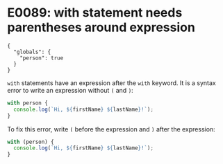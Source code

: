 # E0089: with statement needs parentheses around expression

```config-for-examples
{
  "globals": {
    "person": true
  }
}
```

`with` statements have an expression after the `with` keyword. It is a syntax
error to write an expression without `(` and `)`:

```javascript
with person {
  console.log(`Hi, ${firstName} ${lastName}!`);
}
```

To fix this error, write `(` before the expression and `)` after the expression:

```javascript
with (person) {
  console.log(`Hi, ${firstName} ${lastName}!`);
}
```
